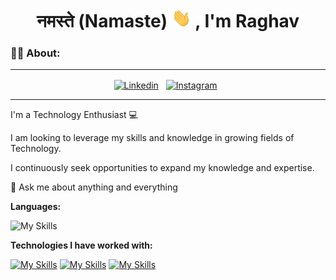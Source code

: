 <!--- [![Matrix SVG](https://raw.githubusercontent.com/rodrigograca31/rodrigograca31/master/matrix.svg)](https://www.youtube.com/watch?v=SDkAGkd4NLc)
 -->
<h1 align="Center">  नमस्ते (Namaste) <img src="https://raw.githubusercontent.com/ABSphreak/ABSphreak/master/gifs/Hi.gif" height ="30 px"/> , I'm Raghav</h1>

### 👨‍💻 About:
<hr>
<div align="center">
<span><a href="https://www.linkedin.com/in/raghav-korde/" target="_blank"><img align="center" src="https://img.shields.io/badge/LinkedIn-0077B5?style=for-the-badge&logo=linkedin&logoColor=white" alt="Linkedin" /></a>&nbsp;&nbsp;
</span>
<span><a href="https://www.instagram.com/raghav_korde/" target="_blank"><img align="center" src="https://img.shields.io/badge/Instagram-E4405F?style=for-the-badge&logo=instagram&logoColor=white" alt="Instagram" /></a>&nbsp;&nbsp;
</span>
</div>
<hr>

I'm a Technology Enthusiast  💻

I am looking to leverage my skills and knowledge in growing fields of Technology.

I continuously seek opportunities to expand my knowledge and expertise. 

💬 Ask me about anything and everything 



**Languages:**

![My Skills](https://skillicons.dev/icons?i=py,ts,js,cpp,c)


**Technologies I have worked with:**

[![My Skills](https://skillicons.dev/icons?i=react,express,nodejs,prisma,mongodb,vite,sqlite,flask)](https://skillicons.dev)
[![My Skills](https://skillicons.dev/icons?i=npm,linux,vscode,pycharm,webstorm,postman,github,latex)](https://skillicons.dev)
[![My Skills](https://skillicons.dev/icons?i=vercel,materialui,bootstrap,ps,pr,bash)](https://skillicons.dev)
